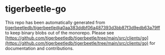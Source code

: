 # tigerbeetle-go
This repo has been automatically generated from [tigerbeetledb/tigerbeetle@a0aa383ddbf06a487393d3bb87f3d9edb63a79ff](https://github.com/tigerbeetledb/tigerbeetle/commit/a0aa383ddbf06a487393d3bb87f3d9edb63a79ff) to keep binary blobs out of the monorepo. Please see [https://github.com/tigerbeetledb/tigerbeetle/tree/main/src/clients/go](https://github.com/tigerbeetledb/tigerbeetle/tree/main/src/clients/go) for documentation and contributions.
